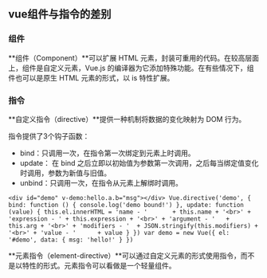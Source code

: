 ## vue组件与指令的差别

### 组件

**组件（Component）**可以扩展 HTML 元素，封装可重用的代码。在较高层面上，组件是自定义元素，Vue.js 的编译器为它添加特殊功能。在有些情况下，组件也可以是原生 HTML 元素的形式，以 is 特性扩展。

### 指令

**自定义指令（directive）**提供一种机制将数据的变化映射为 DOM 行为。

指令提供了3个钩子函数：

- bind：只调用一次，在指令第一次绑定到元素上时调用。
- update： 在 bind 之后立即以初始值为参数第一次调用，之后每当绑定值变化时调用，参数为新值与旧值。
- unbind：只调用一次，在指令从元素上解绑时调用。

`
	<div id="demo" v-demo:hello.a.b="msg"></div>
	Vue.directive('demo', {
	bind: function () {
		console.log('demo bound!')
	},
	update: function (value) {
	this.el.innerHTML =
		'name - '       + this.name + '<br>' +
		'expression - ' + this.expression + '<br>' +
		'argument - '   + this.arg + '<br>' +
		'modifiers - '  + JSON.stringify(this.modifiers) + '<br>' +
		'value - '      + value
	}
	})
	var demo = new Vue({
		el: '#demo',
		data: {
			msg: 'hello!'
  		}
	})
`

**元素指令（element-directive）**可以通过自定义元素的形式使用指令，而不是以特性的形式。元素指令可以看做是一个轻量组件。